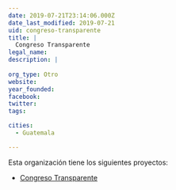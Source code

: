 ```yaml
---
date: 2019-07-21T23:14:06.000Z
date_last_modified: 2019-07-21
uid: congreso-transparente
title: |
  Congreso Transparente
legal_name: 
description: |
  
org_type: Otro
website: 
year_founded: 
facebook: 
twitter: 
tags:

cities: 
  - Guatemala

---
```


Esta organización tiene los siguientes proyectos:

- [Congreso Transparente](/proyectos/congreso-transparente)
